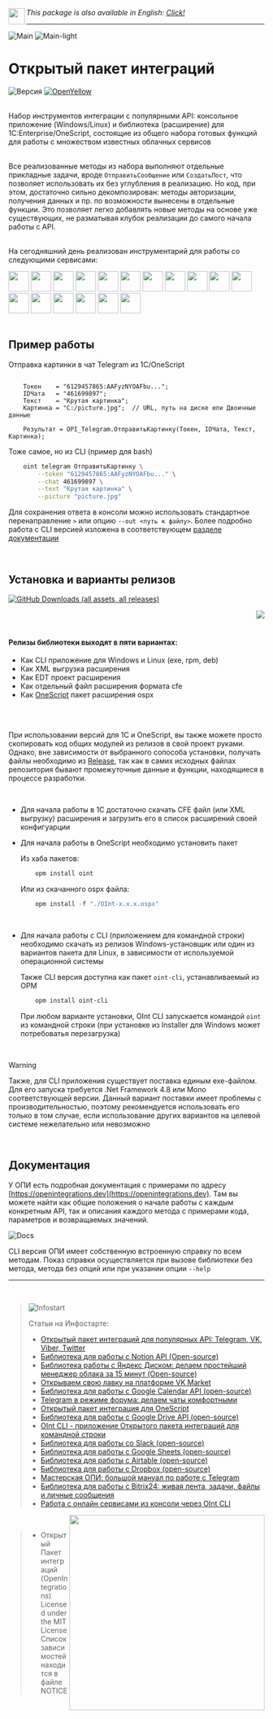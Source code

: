 
 <img src="https://github.com/Bayselonarrend/OpenIntegrations/raw/main/Media/eng.png?1" align="left" width="32"> *This package is also available in English: [Click!](https://github.com/Bayselonarrend/OpenIntegrations/blob/main/README_ENG.md)*

<hr>

![Main](https://github.com/Bayselonarrend/OpenIntegrations/raw/main/Media/main.gif#gh-dark-mode-only#gh-dark-mode-only)
![Main-light](https://github.com/Bayselonarrend/OpenIntegrations/raw/main/Media/main-light.gif#gh-light-mode-only)


# Открытый пакет интеграций

![Версия](https://img.shields.io/badge/Версия_1С-8.3.9-yellow)
[![OpenYellow](https://img.shields.io/endpoint?url=https://openyellow.org/data/badges/2/736878759.json)](https://openyellow.org/grid?data=top&repo=736878759)

<br>
Набор инструментов интеграции с популярными API: консольное приложение (Windows/Linux) и библиотека (расширение) для 1C:Enterprise/OneScript, состоящие из общего набора готовых функций для работы с множеством известных облачных сервисов<br>


<br>

Все реализованные методы из набора выполняют отдельные прикладные задачи, вроде `ОтправитьСообщение` или `СоздатьПост`, что позволяет использовать их без углубления в реализацию. Но код, при этом, достаточно сильно декомпозирован: методы авторизации, получения данных и пр. по возможности вынесены в отдельные функции. Это позволяет легко добавлять новые методы на основе уже существующих, не разматывая клубок реализации до самого начала работы с API. <br><br>

На сегодняшний день реализован инструментарий для работы со следующими сервисами:
<br>
  <div>
  <a href="https://openintegrations.dev/docs/Instructions/Telegram/"><img src="https://github.com/Bayselonarrend/OpenIntegrations/raw/main/Media/Telegram.png" width="40"></a>  
  <a href="https://openintegrations.dev/docs/Instructions/Bitrix24/"><img src="https://github.com/Bayselonarrend/OpenIntegrations/raw/main/Media/Bitrix24.png?6" width="40"></a>
  <a href="https://openintegrations.dev/docs/Instructions/CDEK/"><img src="https://github.com/Bayselonarrend/OpenIntegrations/raw/main/Media/CDEK.png?6" width="40"></a>
  <a href="https://openintegrations.dev/docs/Instructions/VK/"><img src="https://github.com/Bayselonarrend/OpenIntegrations/raw/main/Media/VK.png" width="40"></a>
  <a href="https://openintegrations.dev/docs/Instructions/VKTeams/"><img src="https://github.com/Bayselonarrend/OpenIntegrations/raw/main/Media/VKTeams.png" width="40"></a>
  <a href="https://openintegrations.dev/docs/Instructions/Viber/"><img src="https://github.com/Bayselonarrend/OpenIntegrations/raw/main/Media/Viber.png" width="40"></a>
  <a href="https://openintegrations.dev/docs/Instructions/Ozon/"><img src="https://github.com/Bayselonarrend/OpenIntegrations/raw/main/Media/Ozon.png" width="40"></a>
  <a href="https://openintegrations.dev/docs/Instructions/Twitter/"><img src="https://github.com/Bayselonarrend/OpenIntegrations/raw/main/Media/Twitter.png" width="40"></a>
  <a href="https://openintegrations.dev/docs/Instructions/Notion/"><img src="https://github.com/Bayselonarrend/OpenIntegrations/raw/main/Media/Notion.png" width="40"></a>
  <a href="https://openintegrations.dev/docs/Instructions/YandexDisk/"><img src="https://github.com/Bayselonarrend/OpenIntegrations/raw/main/Media/YandexDisk.png" width="40"></a>
  <a href="https://openintegrations.dev/docs/Instructions/GoogleCalendar/"><img src="https://github.com/Bayselonarrend/OpenIntegrations/raw/main/Media/GoogleCalendar.png" width="40"></a>
  <a href="https://openintegrations.dev/docs/Instructions/GoogleDrive/"><img src="https://github.com/Bayselonarrend/OpenIntegrations/raw/main/Media/GoogleDrive.png" width="40"></a>
  <a href="https://openintegrations.dev/docs/Instructions/GoogleSheets/"><img src="https://github.com/Bayselonarrend/OpenIntegrations/raw/main/Media/GoogleSheets.png" width="40"></a>
  <a href="https://openintegrations.dev/docs/Instructions/Slack/"><img src="https://github.com/Bayselonarrend/OpenIntegrations/raw/main/Media/Slack.png" width="40"></a>
  <a href="https://openintegrations.dev/docs/Instructions/Airtable/"><img src="https://github.com/Bayselonarrend/OpenIntegrations/raw/main/Media/Airtable.png?6" width="40"></a>
  <a href="https://openintegrations.dev/docs/Instructions/Dropbox/"><img src="https://github.com/Bayselonarrend/OpenIntegrations/raw/main/Media/Dropbox.png?6" width="40"></a>
  <a href="https://openintegrations.dev/docs/Instructions/Neocities/"><img src="https://github.com/Bayselonarrend/OpenIntegrations/raw/main/Media/Neocities.png?6" width="40"></a>
  
</div> 
<br>

## Пример работы

Отправка картинки в чат Telegram из 1С/OneScript

```bsl

    Токен    = "6129457865:AAFyzNYOAFbu...";
    IDЧата   = "461699897";
    Текст    = "Крутая картинка";
    Картинка = "C:/picture.jpg";  // URL, путь на диске или Двоичные данные

    Результат = OPI_Telegram.ОтправитьКартинку(Токен, IDЧата, Текст, Картинка);

```

Тоже самое, но из CLI (пример для bash)

```bash
    oint telegram ОтправитьКартинку \
        --token "6129457865:AAFyzNYOAFbu..." \
        --chat 461699897 \
        --text "Крутая картинка" \
        --picture "picture.jpg"
```

Для сохранения ответа в консоли можно использовать стандартное перенаправление `>` или опцию `--out <путь к файлу>`. Более подробно работа с CLI версией изложена в соответствующем [разделе документации](https://openintegrations.dev/docs/Start/CLI_version)

<br>
 
## Установка и варианты релизов ##

[![GitHub Downloads (all assets, all releases)](https://img.shields.io/github/downloads/bayselonarrend/OpenIntegrations/total?logo=github)](https://github.com/Bayselonarrend/OpenIntegrations/releases/latest)

<img src="https://github.com/Bayselonarrend/OpenIntegrations/raw/main/Media/icons.png" align="right">

<br><br>

#### Релизы библиотеки выходят в пяти вариантах:
- Как CLI приложение для Windows и Linux (exe, rpm, deb)
- Как XML выгрузка расширения
- Как EDT проект расширения
- Как отдельный файл расширения формата cfe
- Как [OneScript](https://github.com/EvilBeaver/OneScript) пакет расширения ospx

<br/><br>

При использовании версий для 1С и OneScript, вы также можете просто скопировать код общих модулей из релизов в свой проект руками. Однако, вне зависимости от выбранного сопособа установки, получать файлы необходимо из [Release](https://github.com/Bayselonarrend/OpenIntegrations/releases/latest), так как в самих исходных файлах репозитория бывают промежуточные данные и функции, находящиеся в процессе разработки.

<br/>

+ Для начала работы в 1С достаточно скачать CFE файл (или XML выгрузку) расширения и загрузить его в список расширений своей конфигуарции <br>
+ Для начала работы в OneScript необходимо установить пакет

   Из хаба пакетов:
   ```powershell
       opm install oint
   ```

   Или из скачанного ospx файла:
   ```powershell
       opm install -f "./OInt-x.x.x.ospx"
   ```
<br>

+ Для начала работы с CLI (приложением для командной строки) необходимо скачать из релизов Windows-установщик или один из вариантов пакета для Linux, в зависимости от используемой операционной системы

   Также CLI версия доступна как пакет `oint-cli`, устанавливаемый из OPM 
   ```powershell
       opm install oint-cli
   ```


   При любом варианте установки, OInt CLI запускается командой `oint` из командной строки (при установке из Installer для Windows может потребоватья перезагрузка)

<br/>
 
>[!WARNING]
>Также, для CLI приложения существует поставка единым exe-файлом. Для его запуска требуется .Net Framework 4.8 или Mono соответствующей версии. 
>Данный вариант поставки имеет проблемы с производительностью, поэтому рекомендуется использовать его только в том случае, если использование других вариантов на целевой системе нежелательно или невозможно
<br/>


## Документация ##

У ОПИ есть подробная документация с примерами по адресу [https://openintegrations.dev](https://openintegrations.dev). Там вы можете найти как общие положения о начале работы с каждым конкретным API, так и описания каждого метода с примерами кода, параметров и возвращаемых значений.

![Docs](https://github.com/Bayselonarrend/OpenIntegrations/raw/main/Media/docs.png?4)

CLI версия ОПИ имеет собственную встроенную справку по всем методам. Показ справки осуществляется при вызове библиотеки без метода, метода без опций или при указании опции `--help`

___
<br>

>![Infostart](https://github.com/Bayselonarrend/TelegramEnterprise/raw/main/infostart.svg)
>
>Статьи на Инфостарте:<br>
>- [Открытый пакет интеграций для популярных API: Telegram, VK, Viber, Twitter](https://infostart.ru/1c/articles/2016164/)<br>
>- [Библиотека для работы с Notion API (Open-source)](https://infostart.ru/1c/articles/2022254/)<br>
>- [Библиотека работы с Яндекс Диском: делаем простейший менеджер облака за 15 минут (Open-source)](https://infostart.ru/1c/articles/2038960/)<br>
>- [Открываем свою лавку на платформе VK Market](https://infostart.ru/public/2043994/)<br>
>- [Библиотека для работы с Google Calendar API (open-source)](https://infostart.ru/1c/articles/2049575/)<br>
>- [Telegram в режиме форума: делаем чаты комфортными](https://infostart.ru/1c/articles/2055811/)<br>
>- [Открытый пакет интеграция для OneScript](https://infostart.ru/1c/articles/2060307/)<br>
>- [Библиотека для работы с Google Drive API (open-source)](https://infostart.ru/1c/articles/2066469/)<br>
>- [OInt CLI - приложение Открытого пакета интеграций для командной строки](https://infostart.ru/1c/articles/2074205/)<br>
>- [Библиотека для работы со Slack (open-source)](https://infostart.ru/1c/articles/2099282/)<br>
>- [Библиотека для работы с Google Sheets (open-source)](https://infostart.ru/1c/articles/2102248/)<br>
>- [Библиотека для работы с Airtable (open-source)](https://infostart.ru/1c/articles/2106649/)<br>
>- [Библиотека для работы с Dropbox (open-source)](https://infostart.ru/1c/articles/2123857/)<br>
>- [Мастерская ОПИ: большой мануал по работе с Telegram](https://infostart.ru/1c/articles/2135517/)<br>
>- [Библиотека для работы с Bitrix24: живая лента, задачи, файлы и личные сообщения](https://infostart.ru/1c/articles/2148213/)<br>
>- [Работа с онлайн сервисами из консоли через OInt CLI](https://infostart.ru/1c/articles/2159665/)<br>

<img src="https://github.com/Bayselonarrend/OpenIntegrations/raw/main/Media/heartnstar.png?1" align="right" width="384">

<br>

>- Открытый Пакет интеграций (OpenIntegrations)<br>
>Licensed under the MIT License<br>
>Список зависимостей находится в файле NOTICE<br>
